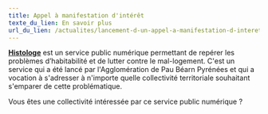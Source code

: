 ```yaml
---
title: Appel à manifestation d'intérêt
texte_du_lien: En savoir plus
url_du_lien: /actualites/lancement-d-un-appel-a-manifestation-d-interet-pour-participer-a-la-construction-d-histologe/
---
```

**[Histologe](https://histologe.agglo-pau.fr/)** est un service public numérique permettant de repérer les problèmes d’habitabilité et de lutter contre le mal-logement. C'est un service qui a été lancé par l'Agglomération de Pau Béarn Pyrénées et qui a vocation à s'adresser à n'importe quelle collectivité territoriale souhaitant s'emparer de cette problématique.

Vous êtes une collectivité intéressée par ce service public numérique ?
